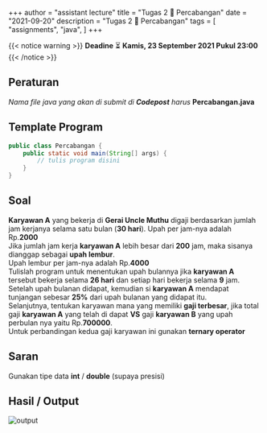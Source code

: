 +++
author = "assistant lecture"
title = "Tugas 2 📝 Percabangan"
date = "2021-09-20"
description = "Tugas 2 📝 Percabangan"
tags = [
    "assignments",
    "java",
]
+++

{{< notice warning >}}
**Deadine** ⏳ **Kamis, 23 September 2021 Pukul 23:00**
{{< /notice >}}

## Peraturan
*Nama file java yang akan di submit di **Codepost** harus* **Percabangan.java**

## Template Program
```java
public class Percabangan {
    public static void main(String[] args) {
        // tulis program disini
    }
}
```

## Soal

**Karyawan A** yang bekerja di **Gerai Uncle Muthu** digaji berdasarkan jumlah jam kerjanya selama satu bulan (**30 hari**). 
Upah per jam-nya adalah Rp.**2000**\
Jika jumlah jam kerja **karyawan A** lebih besar dari **200** jam, maka sisanya dianggap sebagai **upah lembur**.\
Upah lembur per jam-nya adalah Rp.**4000**\
Tulislah program untuk menentukan upah bulannya jika **karyawan A** tersebut
bekerja selama **26 hari** dan setiap hari bekerja selama **9** jam.\
Setelah upah bulanan didapat,
kemudian si **karyawan A** mendapat tunjangan sebesar **25%** dari upah bulanan yang didapat itu.\
Selanjutnya, tentukan karyawan mana yang memiliki **gaji terbesar**, jika total gaji **karyawan A** yang telah di dapat **VS** gaji **karyawan B** yang upah perbulan nya yaitu Rp.**700000**.\
Untuk perbandingan kedua gaji karyawan ini gunakan **ternary operator**

## Saran
Gunakan tipe data **int** / **double** (supaya presisi)

## Hasil / Output
![output](/posts/assets/jawaban-tugas-2.png "Output" )